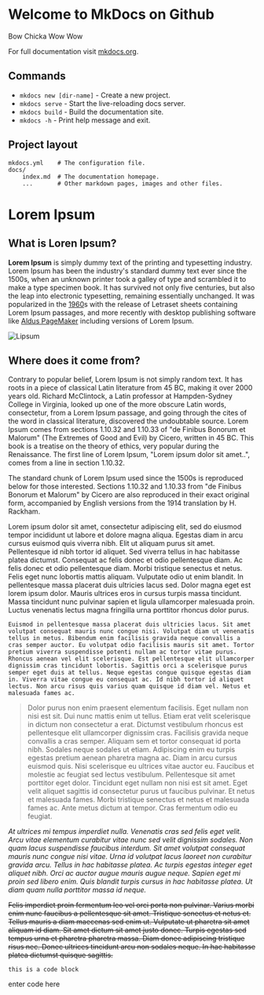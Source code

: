 # Welcome to MkDocs on Github

Bow Chicka Wow Wow

For full documentation visit [mkdocs.org](https://www.mkdocs.org).

## Commands

* `mkdocs new [dir-name]` - Create a new project.
* `mkdocs serve` - Start the live-reloading docs server.
* `mkdocs build` - Build the documentation site.
* `mkdocs -h` - Print help message and exit.

## Project layout

    mkdocs.yml    # The configuration file.
    docs/
        index.md  # The documentation homepage.
        ...       # Other markdown pages, images and other files.

# Lorem Ipsum

## What is Loren Ipsum?
**Lorem Ipsum** is simply dummy text of the printing and typesetting industry. Lorem Ipsum has been the industry's standard dummy text ever since the 1500s, when an unknown printer took a galley of type and scrambled it to make a type specimen book. It has survived not only five centuries, but also the leap into electronic typesetting, remaining essentially unchanged. It was popularized in the [1960](https://en.wikipedia.org/wiki/1960)s with the release of Letraset sheets containing Lorem Ipsum passages, and more recently with desktop publishing software like [Aldus PageMaker](https://en.wikipedia.org/wiki/Adobe_PageMaker) including versions of Lorem Ipsum.

![Lipsum](https://st.1001fonts.net/img/illustrations/l/i/lipsum-font-1-big.png)

## Where does it come from?

Contrary to popular belief, Lorem Ipsum is not simply random text. It has roots in a piece of classical Latin literature from 45 BC, making it over 2000 years old. Richard McClintock, a Latin professor at Hampden-Sydney College in Virginia, looked up one of the more obscure Latin words, consectetur, from a Lorem Ipsum passage, and going through the cites of the word in classical literature, discovered the undoubtable source. Lorem Ipsum comes from sections 1.10.32 and 1.10.33 of "de Finibus Bonorum et Malorum" (The Extremes of Good and Evil) by Cicero, written in 45 BC. This book is a treatise on the theory of ethics, very popular during the Renaissance. The first line of Lorem Ipsum, "Lorem ipsum dolor sit amet..", comes from a line in section 1.10.32.

The standard chunk of Lorem Ipsum used since the 1500s is reproduced below for those interested. Sections 1.10.32 and 1.10.33 from "de Finibus Bonorum et Malorum" by Cicero are also reproduced in their exact original form, accompanied by English versions from the 1914 translation by H. Rackham.

Lorem ipsum dolor sit amet, consectetur adipiscing elit, sed do eiusmod tempor incididunt ut labore et dolore magna aliqua. Egestas diam in arcu cursus euismod quis viverra nibh. Elit ut aliquam purus sit amet. Pellentesque id nibh tortor id aliquet. Sed viverra tellus in hac habitasse platea dictumst. Consequat ac felis donec et odio pellentesque diam. Ac felis donec et odio pellentesque diam. Morbi tristique senectus et netus. Felis eget nunc lobortis mattis aliquam. Vulputate odio ut enim blandit. In pellentesque massa placerat duis ultricies lacus sed. Dolor magna eget est lorem ipsum dolor. Mauris ultrices eros in cursus turpis massa tincidunt. Massa tincidunt nunc pulvinar sapien et ligula ullamcorper malesuada proin. Luctus venenatis lectus magna fringilla urna porttitor rhoncus dolor purus.

    Euismod in pellentesque massa placerat duis ultricies lacus. Sit amet volutpat consequat mauris nunc congue nisi. Volutpat diam ut venenatis tellus in metus. Bibendum enim facilisis gravida neque convallis a cras semper auctor. Eu volutpat odio facilisis mauris sit amet. Tortor pretium viverra suspendisse potenti nullam ac tortor vitae purus. Rhoncus aenean vel elit scelerisque. Est pellentesque elit ullamcorper dignissim cras tincidunt lobortis. Sagittis orci a scelerisque purus semper eget duis at tellus. Neque egestas congue quisque egestas diam in. Viverra vitae congue eu consequat ac. Id nibh tortor id aliquet lectus. Non arcu risus quis varius quam quisque id diam vel. Netus et malesuada fames ac.

> Dolor purus non enim praesent elementum facilisis. Eget nullam non
> nisi est sit. Dui nunc mattis enim ut tellus. Etiam erat velit
> scelerisque in dictum non consectetur a erat. Dictumst vestibulum
> rhoncus est pellentesque elit ullamcorper dignissim cras. Facilisis
> gravida neque convallis a cras semper. Aliquam sem et tortor consequat
> id porta nibh. Sodales neque sodales ut etiam. Adipiscing enim eu
> turpis egestas pretium aenean pharetra magna ac. Diam in arcu cursus
> euismod quis. Nisi scelerisque eu ultrices vitae auctor eu. Faucibus
> et molestie ac feugiat sed lectus vestibulum. Pellentesque sit amet
> porttitor eget dolor. Tincidunt eget nullam non nisi est sit amet.
> Eget velit aliquet sagittis id consectetur purus ut faucibus pulvinar.
> Et netus et malesuada fames. Morbi tristique senectus et netus et
> malesuada fames ac. Ante metus dictum at tempor. Cras fermentum odio
> eu feugiat.

*At ultrices mi tempus imperdiet nulla. Venenatis cras sed felis eget velit. Arcu vitae elementum curabitur vitae nunc sed velit dignissim sodales. Non quam lacus suspendisse faucibus interdum. Sit amet volutpat consequat mauris nunc congue nisi vitae. Urna id volutpat lacus laoreet non curabitur gravida arcu. Tellus in hac habitasse platea. Ac turpis egestas integer eget aliquet nibh. Orci ac auctor augue mauris augue neque. Sapien eget mi proin sed libero enim. Quis blandit turpis cursus in hac habitasse platea. Ut diam quam nulla porttitor massa id neque.*

~~Felis imperdiet proin fermentum leo vel orci porta non pulvinar.    Varius morbi enim nunc faucibus a pellentesque sit amet. Tristique    senectus et netus et. Tellus mauris a diam maecenas sed enim ut.    Vulputate ut pharetra sit amet aliquam id diam. Sit amet dictum sit    amet justo donec. Turpis egestas sed tempus urna et pharetra pharetra    massa. Diam donec adipiscing tristique risus nec. Donec ultrices    tincidunt arcu non sodales neque. In hac habitasse platea dictumst    quisque sagittis.~~


    this is a code block
enter code here
